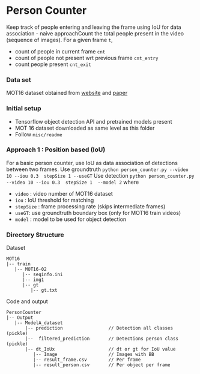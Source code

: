 # Person Counter
Keep track of people entering and leaving the frame using IoU for data association - naive approachCount the total people present in the video (sequence of images). For a given frame `t`,
- count of people in current frame `cnt`
- count of people not present wrt previous frame `cnt_entry`
- count people present `cnt_exit`

### Data set
MOT16 dataset obtained from [website] and [paper]

### Initial setup
- Tensorflow object detection API and pretrained models present
- MOT 16 dataset downloaded as same level as this folder
- Follow `misc/readme`

### Approach 1 : Position based (IoU)
For a basic person counter, use IoU as data association of detections between two frames.
Use groundtruth `python person_counter.py --video 10 --iou 0.3  stepSize 1 --useGT`
Use detection `python person_counter.py --video 10 --iou 0.3  stepSize 1  --model 2`
where
- `video` : video number of MOT16 dataset
- `iou` : IoU threshold for matching
- `stepSize` : frame processing rate (skips intermediate frames)
- `useGT`: use groundtruth boundary box (only for MOT16 train videos)
- `model` : model to be used for object detection

### Directory Structure
Dataset
```
MOT16
|-- train
   |-- MOT16-02
      |-- seqinfo.ini
      |-- img1
      |-- gt
         |-- gt.txt
```
Code and output
```
PersonCounter
|-- Output
   |-- ModelA_dataset
       |-- prediction                 // Detection all classes (pickle)
       |--  filtered_prediction       // Detections person class (pickle)
       |-- dt_IoUx                    // dt or gt for IoU value
          |-- Image                   // Images with BB
          |-- result_frame.csv        // Per frame
          |-- result_person.csv       // Per object per frame
```

[website]: https://motchallenge.net/data/MOT16/
[paper]: https://arxiv.org/pdf/1603.00831.pdf
